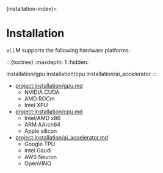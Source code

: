 (installation-index)=

# Installation

vLLM supports the following hardware platforms:

:::{toctree}
:maxdepth: 1
:hidden:

installation/gpu
installation/cpu
installation/ai_accelerator
:::

- <project:installation/gpu.md>
  - NVIDIA CUDA
  - AMD ROCm
  - Intel XPU
- <project:installation/cpu.md>
  - Intel/AMD x86
  - ARM AArch64
  - Apple silicon
- <project:installation/ai_accelerator.md>
  - Google TPU
  - Intel Gaudi
  - AWS Neuron
  - OpenVINO

